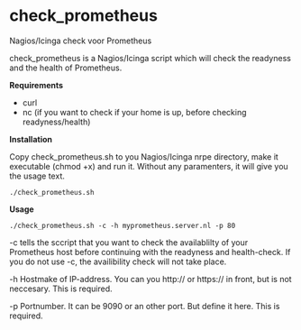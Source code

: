 # check_prometheus

Nagios/Icinga check voor Prometheus

check_prometheus is a Nagios/Icinga script which will check the readyness and the health of Prometheus.

**Requirements**

* curl
* nc (if you want to check if your home is up, before checking readyness/health)

**Installation**

Copy check_prometheus.sh to you Nagios/Icinga nrpe directory, make it executable (chmod +x) and run it.
Without any paramenters, it will give you the usage text.

`./check_prometheus.sh`

**Usage**

`./check_prometheus.sh -c -h myprometheus.server.nl -p 80`

-c tells the sccript that you want to check the availablilty of your Prometheus host before continuing with the readyness and health-check. If you do not use -c, the availibility check will not take place.

-h Hostmake of IP-address. You can you http:// or https:// in front, but is not neccesary. This is required.

-p Portnumber. It can be 9090 or an other port. But define it here. This is required.